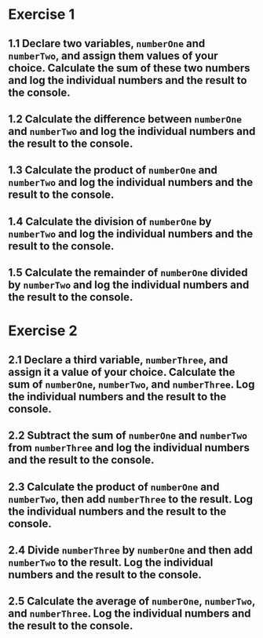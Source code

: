 # Exercise 1

## 1.1 Declare two variables, `numberOne` and `numberTwo`, and assign them values of your choice. Calculate the sum of these two numbers and log the individual numbers and the result to the console.

## 1.2 Calculate the difference between `numberOne` and `numberTwo` and log the individual numbers and the result to the console.

## 1.3 Calculate the product of `numberOne` and `numberTwo` and log the individual numbers and the result to the console.

## 1.4 Calculate the division of `numberOne` by `numberTwo` and log the individual numbers and the result to the console.

## 1.5 Calculate the remainder of `numberOne` divided by `numberTwo` and log the individual numbers and the result to the console.

# Exercise 2

## 2.1 Declare a third variable, `numberThree`, and assign it a value of your choice. Calculate the sum of `numberOne`, `numberTwo`, and `numberThree`. Log the individual numbers and the result to the console.

## 2.2 Subtract the sum of `numberOne` and `numberTwo` from `numberThree` and log the individual numbers and the result to the console.

## 2.3 Calculate the product of `numberOne` and `numberTwo`, then add `numberThree` to the result. Log the individual numbers and the result to the console.

## 2.4 Divide `numberThree` by `numberOne` and then add `numberTwo` to the result. Log the individual numbers and the result to the console.

## 2.5 Calculate the average of `numberOne`, `numberTwo`, and `numberThree`. Log the individual numbers and the result to the console.
